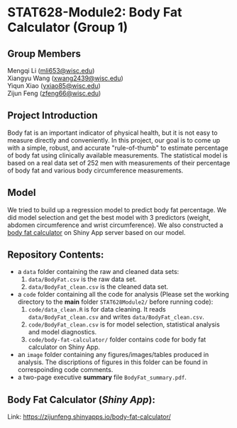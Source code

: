 # STAT628-Module2: Body Fat Calculator (Group 1)

## Group Members
Mengqi Li (<mli653@wisc.edu>)  
Xiangyu Wang (<xwang2439@wisc.edu>)  
Yiqun Xiao (<yxiao85@wisc.edu>)  
Zijun Feng (<zfeng66@wisc.edu>)

## Project Introduction
Body fat is an important indicator of physical health, but it is not easy to measure directly and conveniently. In this project, our goal is to come up with a simple, robust, and accurate "rule-of-thumb" to estimate percentage of body fat using clinically available measurements. The statistical model is based on a real data set of 252 men with measurements of their percentage of body fat and various body circumference measurements. 

## Model

We tried to build up a regression model to predict body fat percentage. We did model selection and get the best model with 3 predictors (weight, abdomen circumference and wrist circumference). We also constructed a [body fat calculator](https://zijunfeng.shinyapps.io/body-fat-calculator/) on Shiny App server based on our model.

## Repository Contents:
-	a `data` folder containing the raw and cleaned data sets:
    1. `data/BodyFat.csv` is the raw data set.
    2. `data/BodyFat_clean.csv` is the cleaned data set.
-	a `code` folder containing all the code for analysis (Please set the working directory to the **main** folder `STAT628Module2/` before running code):
    1. `code/data_clean.R` is for data cleaning. It reads `data/BodyFat_clean.csv` and writes `data/BodyFat_clean.csv`.
    2. `code/BodyFat_clean.csv` is for model selection, statistical analysis and model diagnostics.
    3. `code/body-fat-calculator/` folder contains code for body fat calculator on Shiny App.
-	an `image` folder containing any figures/images/tables produced in analysis. The discriptions of figures in this folder can be found in correspoinding code comments.
- a two-page executive **summary** file `BodyFat_summary.pdf`.

## Body Fat Calculator (*Shiny App*):
Link: <https://zijunfeng.shinyapps.io/body-fat-calculator/>

